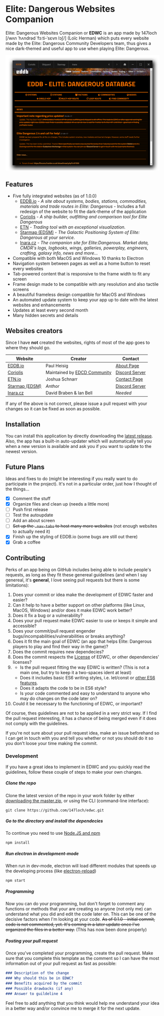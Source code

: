 Elite: Dangerous Websites Companion
====================================

Elite: Dangerous Websites Companion or **EDWC** is an app made by 147loch [/wʌn ˈhʌndrəd ˈfɔːti-ˈsɛvn lɔʃ/] (Loïc Herman) which puts every website made by the Elite: Dangerous Community Developers team, thus gives a nice dark-themed and useful app to use when playing Elite: Dangerous.

![EDWC](/src/images/screenshot1.PNG)

Features
--------

* Five fully integrated websites (as of 1.0.0)
  * [EDDB.io](https://eddb.io) - _A site about systems, bodies, stations, commodities, materials and trade routes in Elite: Dangerous_ - Includes a full redesign of the website to fit the dark-theme of the application
  * [Coriolis](https://coriolis.edcd.io) - _A ship builder, outfitting and comparison tool for Elite Dangerous_
  * [ETN](http://etn.io/) - _Trading tool with an exceptional visualization._
  * [Starmap (EDSM)](https://www.edsm.net/) - _The Galactic Positioning System of Elite: Dangerous at your service._
  * [Inara.cz](https://inara.cz/galaxy-components/) - _The companion site for Elite:Dangerous. Market data, CMDR's logs, logbooks, wings, galleries, powerplay, engineers, crafting, galaxy info, news and more..._
* Compatible with both MacOS and Windows 10 thanks to Electron
* Navigation system between pages as well as a home button to reset every websites
* Tab-powered content that is responsive to the frame width to fit any screen
* Frame design made to be compatible with any resolution and also tactile screens
* A beautiful frameless design compatible for MacOS and Windows
* An automated update system to keep your app up to date with the latest websites and enhancements
* Updates at least every second month
* Many hidden secrets and details

Websites creators
-----------------
Since I have **not** created the websites, rights of most of the app goes to where they should go.

Website | Creator | Contact
--------|---------|--------
[EDDB.io](https://eddb.io) | Paul Heisig | [About Page](https://eddb.io/about)
[Coriolis](https://coriolis.edcd.io) | Maintained by [EDCD Community](http://edcd.github.io/) | [Discord Server](https://discord.gg/0uwCh6R62aQ0eeAX)
[ETN.io](http://etn.io/) | Joshua Schnarr | [Contact Page](http://etn.io/)
[Starmap (EDSM)](https://www.edsm.net/) | _Anthor_ | [Discord Server](https://discord.gg/0sFOD6GxFZRc1ad0)
[Inara.cz](https://inara.cz/galaxy-components/) | David Braben & Ian Bell | _Needed_

If any of the above is not correct, please issue a pull request with your changes so it can be fixed as soon as possible.


Installation
------------

You can install this application by directly downloading the [latest release](https://github.com/147loch/edwc/releases). Also, the app has a built-in auto-updater which will automatically tell you when a new version is available and ask you if you want to update to the newest version.

Future Plans
------------
Ideas and fixes to do (might be interesting if you really want to do participate in the project). It's not in a particular order, just how I thought of the things...
- [x] Comment the stuff
- [x] Organize files and clean up (needs a little more)
- [ ] Push first release
- [ ] Test the autoupdate
- [ ] Add an about screen
- [ ] ~~Set up the `.nav-tabs` to host many more websites~~ (not enough websites to actually need it)
- [x] Finish up the styling of EDDB.io (some bugs are still out there)
- [x] Grab a coffee

Contributing
------------

Perks of an app being on GitHub includes being able to include people's requests, as long as they fit these genereal guidelines (and when I say genereal, it's **general**, I love seeing pull requests but there is some limitations):
  1. Does your commit or idea make the development of EDWC faster and easier?
  2. Can it help to have a better support on other platforms (like Linux, MacOS, Windows) and/or does it make EDWC work better?
  3. Does it fix a bug or a vulnerability?
  4. Does your pull request make EDWC easier to use or keeps it simple and accessible?
  5. Does your commit/pull request engender bugs/incompabilities/vulnerabilities or breaks anything?
  6. Does it fit the main goal of EDWC (an app that helps Elite: Dangerous players to play and find their way in the game)?
  7. Does the commit requires new dependecies?
  8. Does the commit respects the [License](/LICENSE.md) of EDWC, or other dependencies' licenses?
  9. - Is the pull request fitting the way EDWC is written? (This is not a main one, but try to keep it a two-spaces ident at least) 
     - Does it includes basic ES6 writing styles, i.e. let/const or [other ES6 features](http://es6-features.org).
     - Does it adapts the code to be in ES6 style?
     - Is your code commented and easy to understand to anyone who may do changes on the code later on? 
  10. Could it be necessary to the functioning of EDWC, or important?

Of course, thes guidelines are not to be applied in a very strict way. If I find the pull request interesting, it has a chance of being merged even if it does not comply with the guidelines.

If you're not sure about your pull request idea, make an issue beforehand so I can get in touch with you and tell you whether or not you should do it so you don't loose your time making the commit.

### Development
If you have a great idea to implement in EDWC and you quickly read the guidelines, follow these couple of steps to make your own changes.

##### Clone the repo
Clone the latest version of the repo in your work folder by either [downloading the master.zip](https://github.com/147loch/edwc/archive/master.zip), or using the CLI (command-line interface):
```
git clone https://github.com/147loch/edwc.git
```

##### Go to the directory and install the dependecies
To continue you need to use [Node.JS and npm](https://nodejs.org/en/)
```
npm install
```

##### Run electron in development-mode
When run in dev-mode, electron will load different modules that speeds up the developing process (like [electron-reload](https://www.npmjs.com/package/electron-reload))
```
npm start
```

##### Programming
Now you can do your programming, but don't forget to comment any functions or methods that your are creating so anyone (not only me) can understand what you did and edit the code later on.
This can be one of the decisive factors when I'm looking at your code.
~~As of 0.1.0 - initial commit, code is not commented, yet. It's coming in a later update once I've organized the files in a better way.~~ (This has now been done properly)

##### Posting your pull request
Once you've completed your programming, create the pull request. Make sure that you complete this template as the comment so I can have the most information out of your pull request as fast as possible:
  
```markdown
### Description of the change
### Why should this be in EDWC?
### Benefits acquired by the commit
### Possible drawbacks (if any)
### Answer to guildeline 4
```
  
Feel free to add anything that you think would help me understand your idea in a better way and/or convince me to merge it for the next update.
